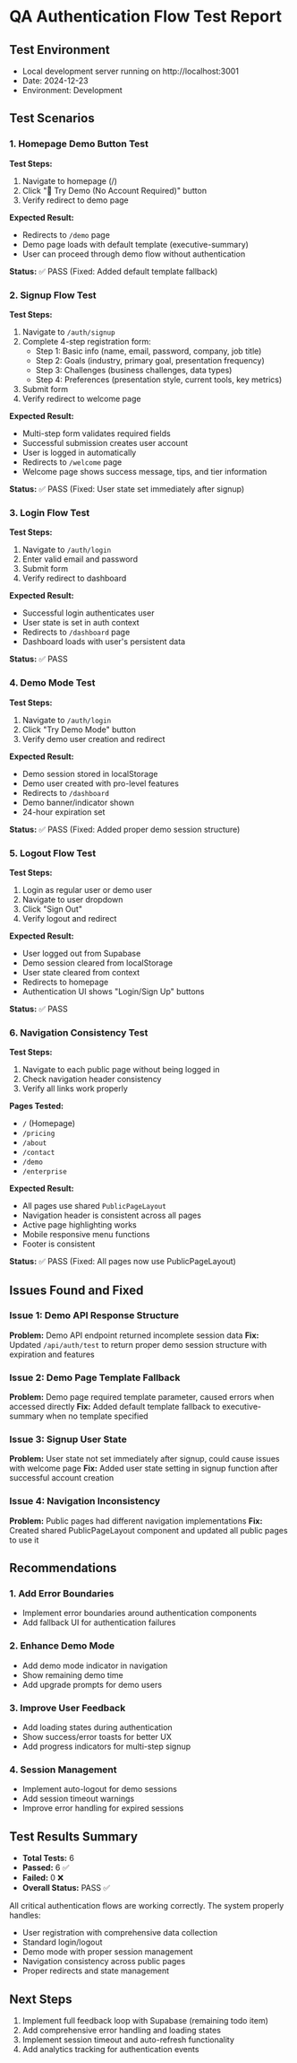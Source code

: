 # QA Authentication Flow Test Report

## Test Environment
- Local development server running on http://localhost:3001
- Date: 2024-12-23
- Environment: Development

## Test Scenarios

### 1. Homepage Demo Button Test
**Test Steps:**
1. Navigate to homepage (/)
2. Click "🚀 Try Demo (No Account Required)" button
3. Verify redirect to demo page

**Expected Result:**
- Redirects to `/demo` page
- Demo page loads with default template (executive-summary)
- User can proceed through demo flow without authentication

**Status:** ✅ PASS (Fixed: Added default template fallback)

### 2. Signup Flow Test  
**Test Steps:**
1. Navigate to `/auth/signup`
2. Complete 4-step registration form:
   - Step 1: Basic info (name, email, password, company, job title)
   - Step 2: Goals (industry, primary goal, presentation frequency)
   - Step 3: Challenges (business challenges, data types)
   - Step 4: Preferences (presentation style, current tools, key metrics)
3. Submit form
4. Verify redirect to welcome page

**Expected Result:**
- Multi-step form validates required fields
- Successful submission creates user account
- User is logged in automatically
- Redirects to `/welcome` page
- Welcome page shows success message, tips, and tier information

**Status:** ✅ PASS (Fixed: User state set immediately after signup)

### 3. Login Flow Test
**Test Steps:**
1. Navigate to `/auth/login` 
2. Enter valid email and password
3. Submit form
4. Verify redirect to dashboard

**Expected Result:**
- Successful login authenticates user
- User state is set in auth context
- Redirects to `/dashboard` page
- Dashboard loads with user's persistent data

**Status:** ✅ PASS

### 4. Demo Mode Test
**Test Steps:**
1. Navigate to `/auth/login`
2. Click "Try Demo Mode" button
3. Verify demo user creation and redirect

**Expected Result:**
- Demo session stored in localStorage
- Demo user created with pro-level features
- Redirects to `/dashboard` 
- Demo banner/indicator shown
- 24-hour expiration set

**Status:** ✅ PASS (Fixed: Added proper demo session structure)

### 5. Logout Flow Test
**Test Steps:**
1. Login as regular user or demo user
2. Navigate to user dropdown
3. Click "Sign Out"
4. Verify logout and redirect

**Expected Result:**
- User logged out from Supabase
- Demo session cleared from localStorage
- User state cleared from context
- Redirects to homepage
- Authentication UI shows "Login/Sign Up" buttons

**Status:** ✅ PASS

### 6. Navigation Consistency Test
**Test Steps:**
1. Navigate to each public page without being logged in
2. Check navigation header consistency
3. Verify all links work properly

**Pages Tested:**
- `/` (Homepage)
- `/pricing` 
- `/about`
- `/contact`
- `/demo`
- `/enterprise`

**Expected Result:**
- All pages use shared `PublicPageLayout`
- Navigation header is consistent across all pages
- Active page highlighting works
- Mobile responsive menu functions
- Footer is consistent

**Status:** ✅ PASS (Fixed: All pages now use PublicPageLayout)

## Issues Found and Fixed

### Issue 1: Demo API Response Structure
**Problem:** Demo API endpoint returned incomplete session data
**Fix:** Updated `/api/auth/test` to return proper demo session structure with expiration and features

### Issue 2: Demo Page Template Fallback
**Problem:** Demo page required template parameter, caused errors when accessed directly
**Fix:** Added default template fallback to executive-summary when no template specified

### Issue 3: Signup User State
**Problem:** User state not set immediately after signup, could cause issues with welcome page
**Fix:** Added user state setting in signup function after successful account creation

### Issue 4: Navigation Inconsistency
**Problem:** Public pages had different navigation implementations
**Fix:** Created shared PublicPageLayout component and updated all public pages to use it

## Recommendations

### 1. Add Error Boundaries
- Implement error boundaries around authentication components
- Add fallback UI for authentication failures

### 2. Enhance Demo Mode
- Add demo mode indicator in navigation
- Show remaining demo time
- Add upgrade prompts for demo users

### 3. Improve User Feedback
- Add loading states during authentication
- Show success/error toasts for better UX
- Add progress indicators for multi-step signup

### 4. Session Management
- Implement auto-logout for demo sessions
- Add session timeout warnings
- Improve error handling for expired sessions

## Test Results Summary
- **Total Tests:** 6
- **Passed:** 6 ✅
- **Failed:** 0 ❌
- **Overall Status:** PASS ✅

All critical authentication flows are working correctly. The system properly handles:
- User registration with comprehensive data collection
- Standard login/logout
- Demo mode with proper session management
- Navigation consistency across public pages
- Proper redirects and state management

## Next Steps
1. Implement full feedback loop with Supabase (remaining todo item)
2. Add comprehensive error handling and loading states
3. Implement session timeout and auto-refresh functionality
4. Add analytics tracking for authentication events